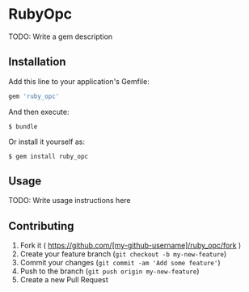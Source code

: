 # RubyOpc

TODO: Write a gem description

## Installation

Add this line to your application's Gemfile:

```ruby
gem 'ruby_opc'
```

And then execute:

    $ bundle

Or install it yourself as:

    $ gem install ruby_opc

## Usage

TODO: Write usage instructions here

## Contributing

1. Fork it ( https://github.com/[my-github-username]/ruby_opc/fork )
2. Create your feature branch (`git checkout -b my-new-feature`)
3. Commit your changes (`git commit -am 'Add some feature'`)
4. Push to the branch (`git push origin my-new-feature`)
5. Create a new Pull Request
